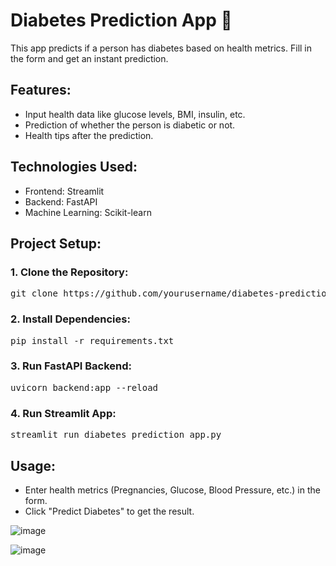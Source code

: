 <!DOCTYPE html>
<html lang="en">
<head>
    <meta charset="UTF-8">
    <meta name="viewport" content="width=device-width, initial-scale=1.0">
</head>
<body>
    <h1>Diabetes Prediction App 🍎</h1>
    <p>This app predicts if a person has diabetes based on health metrics. Fill in the form and get an instant prediction.</p>

 <h2>Features:</h2>
    <ul>
        <li>Input health data like glucose levels, BMI, insulin, etc.</li>
        <li>Prediction of whether the person is diabetic or not.</li>
        <li>Health tips after the prediction.</li>
    </ul>

   <h2>Technologies Used:</h2>
    <ul>
        <li>Frontend: Streamlit</li>
        <li>Backend: FastAPI</li>
        <li>Machine Learning: Scikit-learn</li>
    </ul>

   <h2>Project Setup:</h2>
    <h3>1. Clone the Repository:</h3>
    <pre>git clone https://github.com/yourusername/diabetes-prediction-app.git</pre>
    <h3>2. Install Dependencies:</h3>
    <pre>pip install -r requirements.txt</pre>
    <h3>3. Run FastAPI Backend:</h3>
    <pre>uvicorn backend:app --reload</pre>
    <h3>4. Run Streamlit App:</h3>
    <pre>streamlit run diabetes_prediction_app.py</pre>

  <h2>Usage:</h2>
    <ul>
        <li>Enter health metrics (Pregnancies, Glucose, Blood Pressure, etc.) in the form.</li>
        <li>Click "Predict Diabetes" to get the result.</li>
    </ul>
</body>
</html>


![image](https://github.com/user-attachments/assets/e8204926-adef-4c9e-81fb-a5a66c681203)

![image](https://github.com/user-attachments/assets/05a4cc94-dc49-4846-8874-a17edf62bcf3)



